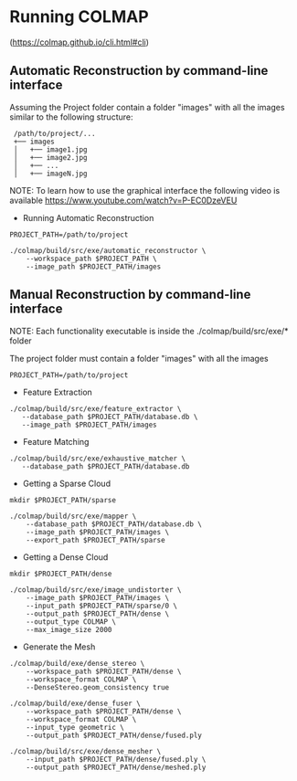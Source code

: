 # Running COLMAP
(https://colmap.github.io/cli.html#cli)



Automatic Reconstruction by command-line interface
---------------------------------------------------------------------------------
Assuming the Project folder contain a folder "images" with all the images 
   similar to the following structure:
```
 /path/to/project/...
 +── images
 │   +── image1.jpg
 │   +── image2.jpg
 │   +── ...
 │   +── imageN.jpg
```
NOTE: To learn how to use the graphical interface the following video is available https://www.youtube.com/watch?v=P-EC0DzeVEU


* Running Automatic Reconstruction
```
PROJECT_PATH=/path/to/project

./colmap/build/src/exe/automatic_reconstructor \
    --workspace_path $PROJECT_PATH \
    --image_path $PROJECT_PATH/images
```


Manual Reconstruction by command-line interface
---------------------------------------------------------------------------------
NOTE: Each functionality executable is inside the ./colmap/build/src/exe/* folder


The project folder must contain a folder "images" with all the images
```
PROJECT_PATH=/path/to/project
```

* Feature Extraction
```
./colmap/build/src/exe/feature_extractor \
   --database_path $PROJECT_PATH/database.db \
   --image_path $PROJECT_PATH/images
```

* Feature Matching
```
./colmap/build/src/exe/exhaustive_matcher \
   --database_path $PROJECT_PATH/database.db
```

* Getting a Sparse Cloud
```
mkdir $PROJECT_PATH/sparse

./colmap/build/src/exe/mapper \
    --database_path $PROJECT_PATH/database.db \
    --image_path $PROJECT_PATH/images \
    --export_path $PROJECT_PATH/sparse
```

* Getting a Dense Cloud
```
mkdir $PROJECT_PATH/dense

./colmap/build/src/exe/image_undistorter \
    --image_path $PROJECT_PATH/images \
    --input_path $PROJECT_PATH/sparse/0 \
    --output_path $PROJECT_PATH/dense \
    --output_type COLMAP \
    --max_image_size 2000
```

* Generate the Mesh
```
./colmap/build/exe/dense_stereo \
    --workspace_path $PROJECT_PATH/dense \
    --workspace_format COLMAP \
    --DenseStereo.geom_consistency true

./colmap/build/exe/dense_fuser \
    --workspace_path $PROJECT_PATH/dense \
    --workspace_format COLMAP \
    --input_type geometric \
    --output_path $PROJECT_PATH/dense/fused.ply

./colmap/build/src/exe/dense_mesher \
    --input_path $PROJECT_PATH/dense/fused.ply \
    --output_path $PROJECT_PATH/dense/meshed.ply
```
